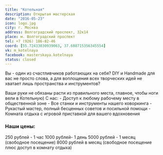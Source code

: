 ```yaml
---
title: "Котельная"
description: Открытая мастерская
date: "2016-05-23"
icon: logo.jpg
city: г. Москва
address: Волгоградский проспект, 32к14
place: м. Волгоградский проспект
tel: +7 (926) 186-82-46
coord: [55.72433030939063, 37.688715356345554]
vk: m_kotelnaya
facebook: masterskaya.kotelnaya
status: closed
---
```


Вы - один из счастливчиков работающих на себя? DIY и Handmade для вас не просто слова, а для воплощения всех творческих идей не хватает лишь пространства и инструментов?

Ваши руки не обязаны расти из правильного места, главное, чтобы ноги вели в Котельную) С нас: - Доступ к любому рабочему месту в общественной зоне - Все станки и инструменты нашего коворкинга - Рукастый мастер, полный бесценных советов и посильной помощи - Комната отдыха с игровой приставкой для вашего вдохновения

### Наши цены:

250 рублей - 1 час 1000 рублей- 1 день 5000 рублей - 1 месяц (свободное посещение) 8000 рублей в месяц (свободное посещение плюс доступ в комнату отдыха)
